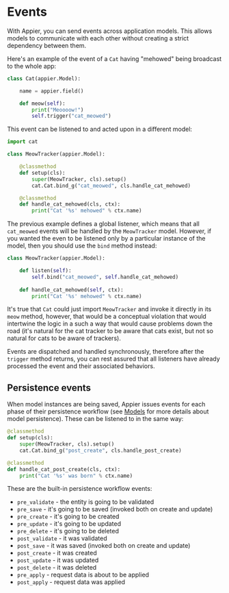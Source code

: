 # Events

With Appier, you can send events across application models. This allows models to 
communicate with each other without creating a strict dependency between them.

Here's an example of the event of a `Cat` having "mehowed" being broadcast to the
whole app:

```python
class Cat(appier.Model):

    name = appier.field()

    def meow(self):
        print("Meoooow!")
        self.trigger("cat_meowed")
```

This event can be listened to and acted upon in a different model:

```python
import cat

class MeowTracker(appier.Model):

    @classmethod
    def setup(cls):
        super(MeowTracker, cls).setup()
        cat.Cat.bind_g("cat_meowed", cls.handle_cat_mehowed)

    @classmethod
    def handle_cat_mehowed(cls, ctx):
        print("Cat '%s' mehowed" % ctx.name)
```

The previous example defines a global listener, which means that
all `cat_meowed` events will be handled by the `MeowTracker` model.
However, if you wanted the even to be listened only by a particular 
instance of the model, then you should use the `bind` method instead:

```python
class MeowTracker(appier.Model):

    def listen(self):
        self.bind("cat_meowed", self.handle_cat_mehowed)
    
    def handle_cat_mehowed(self, ctx):
        print("Cat '%s' mehowed" % ctx.name)
```

It's true that `Cat` could just import `MeowTracker` and invoke it
directly in its `meow` method, however, that would be a conceptual violation
that would intertwine the logic in a such a way that would cause problems down 
the road (it's natural for the cat tracker to be aware that cats exist, but not 
so natural for cats to be aware of trackers).

Events are dispatched and handled synchronously, therefore after the `trigger`
method returns, you can rest assured that all listeners have already processed
the event and their associated behaviors.

## Persistence events

When model instances are being saved, Appier issues events for each phase
of their persistence workflow (see [Models](models.md) for more details 
about model persistence). These can be listened to in the same way:

```python
@classmethod
def setup(cls):
    super(MeowTracker, cls).setup()
    cat.Cat.bind_g("post_create", cls.handle_post_create)

@classmethod
def handle_cat_post_create(cls, ctx):
    print("Cat '%s' was born" % ctx.name)
```

These are the built-in persistence workflow events:

* `pre_validate` - the entity is going to be validated
* `pre_save` - it's going to be saved (invoked both on create and update)
* `pre_create` - it's going to be created
* `pre_update` - it's going to be updated
* `pre_delete` - it's going to be deleted
* `post_validate` - it was validated
* `post_save` - it was saved (invoked both on create and update)
* `post_create` - it was created
* `post_update` - it was updated
* `post_delete` - it was deleted
* `pre_apply` - request data is about to be applied
* `post_apply` - request data was applied
